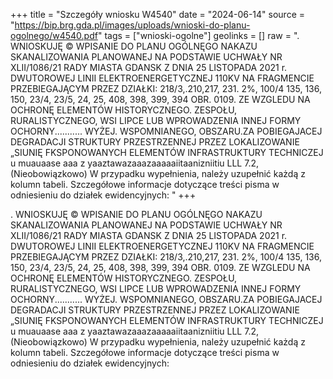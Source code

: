 +++
title = "Szczegóły wniosku W4540"
date = "2024-06-14"
source = "https://bip.brg.gda.pl/images/uploads/wnioski-do-planu-ogolnego/w4540.pdf"
tags = ["wnioski-ogolne"]
geolinks = []
raw = ". WNIOSKUJĘ © WPISANIE DO PLANU OGÓLNĘGO NAKAZU SKANALIZOWANIA PLANOWANEJ NA PODSTAWIE UCHWAŁY NR XLII/1086/21 RADY MIASTA GDANSK Z DNIA 25 LISTOPADA 2021 r. DWUTOROWEJ LINII ELEKTROENERGETYCZNEJ 110KV NA FRAGMENCIE PRZEBIEGAJĄCYM PRZEZ DZIAŁKI: 218/3,.210,217, 231. 2%, 100/4 135, 136, 150, 23/4, 23/5, 24, 25, 408, 398, 399, 394 OBR. 0109. ZE WZGLEDU NA OCHRONĘ ELEMENTÓW HISTORYCZNEGO. ZESPOŁU, RURALISTYCZNEGO, WSI LIPCE LUB WPROWADZENIA INNEJ FORMY OCHORNY........... WYŻEJ. WSPOMNIANEGO, OBSZARU.ZA POBIEGAJACEJ DEGRADACJI STRUKTURY PRZESTRZENNEJ PRZEZ LOKALIZOWANIE „SIUNIĘ FKSPONOWANYCH ELEMENTÓW INFRASTRUKTURY TECHNICZEJ u muauaase aaa z yaaztawazaaazaaaaaiitaanizniitiu LLL 7.2, (Nieobowiązkowo) W przypadku wypełnienia, należy uzupełnić każdą z kolumn tabeli. Szczegółowe informacje dotyczące treści pisma w odniesieniu do działek ewidencyjnych: "
+++

. WNIOSKUJĘ © WPISANIE DO PLANU OGÓLNĘGO NAKAZU SKANALIZOWANIA PLANOWANEJ NA PODSTAWIE
UCHWAŁY NR XLII/1086/21 RADY MIASTA GDANSK Z DNIA 25 LISTOPADA 2021 r.
DWUTOROWEJ LINII ELEKTROENERGETYCZNEJ 110KV NA FRAGMENCIE PRZEBIEGAJĄCYM PRZEZ DZIAŁKI:
218/3,.210,217, 231. 2%, 100/4 135, 136, 150, 23/4, 23/5, 24, 25, 408, 398, 399, 394 OBR. 0109. ZE WZGLEDU NA OCHRONĘ ELEMENTÓW
HISTORYCZNEGO. ZESPOŁU, RURALISTYCZNEGO, WSI LIPCE LUB WPROWADZENIA INNEJ FORMY OCHORNY...........
WYŻEJ. WSPOMNIANEGO, OBSZARU.ZA POBIEGAJACEJ DEGRADACJI STRUKTURY PRZESTRZENNEJ PRZEZ LOKALIZOWANIE
„SIUNIĘ FKSPONOWANYCH ELEMENTÓW INFRASTRUKTURY TECHNICZEJ u muauaase aaa z yaaztawazaaazaaaaaiitaanizniitiu LLL
7.2, (Nieobowiązkowo) W przypadku wypełnienia, należy uzupełnić każdą z kolumn tabeli.
Szczegółowe informacje dotyczące treści pisma w odniesieniu do działek ewidencyjnych:



